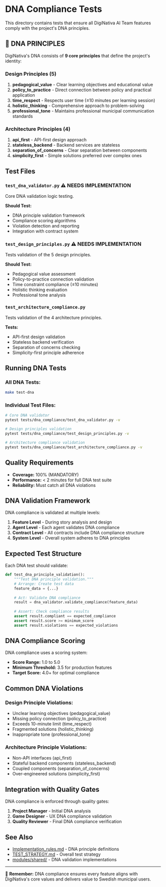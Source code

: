 # DNA Compliance Tests

This directory contains tests that ensure all DigiNativa AI Team features comply with the project's DNA principles.

## 🧬 DNA PRINCIPLES

DigiNativa's DNA consists of **9 core principles** that define the project's identity:

### Design Principles (5)
1. **pedagogical_value** - Clear learning objectives and educational value
2. **policy_to_practice** - Direct connection between policy and practical application
3. **time_respect** - Respects user time (≤10 minutes per learning session)
4. **holistic_thinking** - Comprehensive approach to problem-solving
5. **professional_tone** - Maintains professional municipal communication standards

### Architecture Principles (4)
1. **api_first** - API-first design approach
2. **stateless_backend** - Backend services are stateless
3. **separation_of_concerns** - Clear separation between components
4. **simplicity_first** - Simple solutions preferred over complex ones

## Test Files

### `test_dna_validator.py` ⚠️ NEEDS IMPLEMENTATION
Core DNA validation logic testing.

**Should Test:**
- DNA principle validation framework
- Compliance scoring algorithms
- Violation detection and reporting
- Integration with contract system

### `test_design_principles.py` ⚠️ NEEDS IMPLEMENTATION
Tests validation of the 5 design principles.

**Should Test:**
- Pedagogical value assessment
- Policy-to-practice connection validation
- Time constraint compliance (≤10 minutes)
- Holistic thinking evaluation
- Professional tone analysis

### `test_architecture_compliance.py`
Tests validation of the 4 architecture principles.

**Tests:**
- API-first design validation
- Stateless backend verification
- Separation of concerns checking
- Simplicity-first principle adherence

## Running DNA Tests

### All DNA Tests:
```bash
make test-dna
```

### Individual Test Files:
```bash
# Core DNA validator
pytest tests/dna_compliance/test_dna_validator.py -v

# Design principles validation
pytest tests/dna_compliance/test_design_principles.py -v

# Architecture compliance validation  
pytest tests/dna_compliance/test_architecture_compliance.py -v
```

## Quality Requirements

- **Coverage:** 100% (MANDATORY)
- **Performance:** < 2 minutes for full DNA test suite
- **Reliability:** Must catch all DNA violations

## DNA Validation Framework

DNA compliance is validated at multiple levels:

1. **Feature Level** - During story analysis and design
2. **Agent Level** - Each agent validates DNA compliance
3. **Contract Level** - All contracts include DNA compliance structure
4. **System Level** - Overall system adheres to DNA principles

## Expected Test Structure

Each DNA test should validate:

```python
def test_dna_principle_validation():
    """Test DNA principle validation."""
    # Arrange: Create test data
    feature_data = {...}
    
    # Act: Validate DNA compliance
    result = dna_validator.validate_compliance(feature_data)
    
    # Assert: Check compliance results
    assert result.compliant == expected_compliance
    assert result.score >= minimum_score
    assert result.violations == expected_violations
```

## DNA Compliance Scoring

DNA compliance uses a scoring system:

- **Score Range:** 1.0 to 5.0
- **Minimum Threshold:** 3.5 for production features
- **Target Score:** 4.0+ for optimal compliance

## Common DNA Violations

### Design Principle Violations:
- Unclear learning objectives (pedagogical_value)
- Missing policy connection (policy_to_practice)  
- Exceeds 10-minute limit (time_respect)
- Fragmented solutions (holistic_thinking)
- Inappropriate tone (professional_tone)

### Architecture Principle Violations:
- Non-API interfaces (api_first)
- Stateful backend components (stateless_backend)
- Coupled components (separation_of_concerns)
- Over-engineered solutions (simplicity_first)

## Integration with Quality Gates

DNA compliance is enforced through quality gates:

1. **Project Manager** - Initial DNA analysis
2. **Game Designer** - UX DNA compliance validation
3. **Quality Reviewer** - Final DNA compliance verification

## See Also

- [Implementation_rules.md](../../Implementation_rules.md) - DNA principle definitions
- [TEST_STRATEGY.md](../../TEST_STRATEGY.md) - Overall test strategy
- [modules/shared/](../../modules/shared/) - DNA validation implementations

---

🧬 **Remember:** DNA compliance ensures every feature aligns with DigiNativa's core values and delivers value to Swedish municipal users.